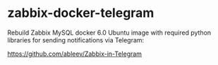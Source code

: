# zabbix-docker-telegram
Rebuild Zabbix MySQL docker 6.0 Ubuntu image with required python libraries for sending notifications via Telegram:

https://github.com/ableev/Zabbix-in-Telegram
